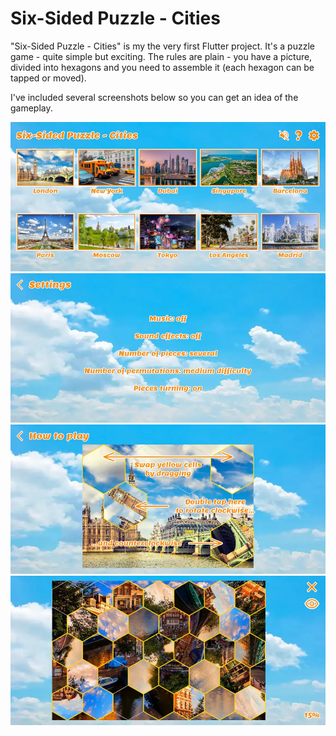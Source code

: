 # Six-Sided Puzzle - Cities
"Six-Sided Puzzle - Cities" is my the very first Flutter project. 
It's a puzzle game - quite simple but exciting. The rules are plain - you have a picture, divided into hexagons and you need to assemble it (each hexagon can be tapped or moved).

I've included several screenshots below so you can get an idea of the gameplay.

![The main menu](https://github.com/AlShevelev/HexagonalPuzzle/blob/main/screenshots/Screenshot_20230109_220910.webp?raw=true)
![The settings screen](https://github.com/AlShevelev/HexagonalPuzzle/blob/main/screenshots/Screenshot_20230109_221018.webp?raw=true)
![Rules](https://github.com/AlShevelev/HexagonalPuzzle/blob/main/screenshots/Screenshot_20230109_221109.webp?raw=true)
![The game field](https://github.com/AlShevelev/HexagonalPuzzle/blob/main/screenshots/Screenshot_20230109_221147.webp?raw=true)
